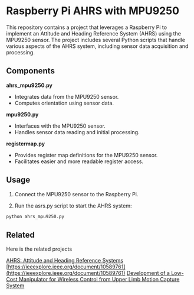 # Raspberry Pi AHRS with MPU9250

This repository contains a project that leverages a Raspberry Pi to implement an Attitude and Heading Reference System (AHRS) using the MPU9250 sensor. The project includes several Python scripts that handle various aspects of the AHRS system, including sensor data acquisition and processing.
## Components
**ahrs_mpu9250.py**
- Integrates data from the MPU9250 sensor.
- Computes orientation using sensor data.

**mpu9250.py**
- Interfaces with the MPU9250 sensor. 
- Handles sensor data reading and initial processing.

**registermap.py**
- Provides register map definitions for the MPU9250 sensor.
- Facilitates easier and more readable register access.
## Usage
1. Connect the MPU9250 sensor to the Raspberry Pi.

2. Run the asrs.py script to start the AHRS system:
```bash
python ahrs_mpu9250.py
```


## Related

Here is the related projects

[AHRS: Attitude and Heading Reference Systems](https://ahrs.readthedocs.io/)
[https://ieeexplore.ieee.org/document/10589761](https://ieeexplore.ieee.org/document/10589761)
[Development of a Low-Cost Manipulator for Wireless Control from Upper Limb Motion Capture System](https://ieeexplore.ieee.org/document/10589750)